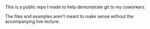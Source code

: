 This is a public repo I made to help demonstrate git to my coworkers. 

The files and examples aren't meant to make sense without the accompanying live lecture.  
